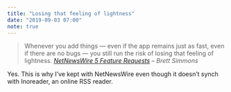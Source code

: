 ```yaml
---
title: "Losing that feeling of lightness"
date: "2019-09-03 07:00"
note: true
---
```


> Whenever you add things — even if the app remains just as fast, even if there are no bugs — you still run the risk of losing that feeling of lightness. <cite><a href="https://inessential.com/2019/08/31/netnewswire_5_feature_requests">NetNewsWire 5 Feature Requests</a> – Brett Simmons</cite>

Yes. This is why I’ve kept with NetNewsWire even though it doesn’t synch with Inoreader, an online RSS reader.
